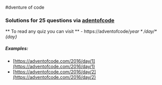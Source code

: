 #dventure of code

### Solutions for 25 questions via [adentofcode](https://adventofcode.com)
** To read any quiz you can visit **
	- https://adventofcode/*${year}*/day/*${day}*

##### Examples:
* [https://adventofcode.com/2016/day/1](https://adventofcode.com/2016/day/1)
* [https://adventofcode.com/2016/day/2](https://adventofcode.com/2016/day/2)
